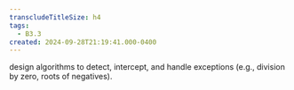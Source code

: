 ```yaml
---
transcludeTitleSize: h4
tags:
  - B3.3
created: 2024-09-28T21:19:41.000-0400
---
```

design algorithms to detect, intercept, and handle exceptions (e.g., division by zero, roots of negatives).